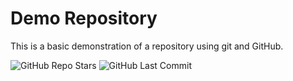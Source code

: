 # Demo Repository

This is a basic demonstration of a repository using git and GitHub.

![GitHub Repo Stars](https://img.shields.io/github/stars/AdyGCode/demo-repo?style=for-the-badge)
![GitHub Last Commit](https://img.shields.io/github/last-commit/AdyGCode/demo-repo?style=for-the-badge)
